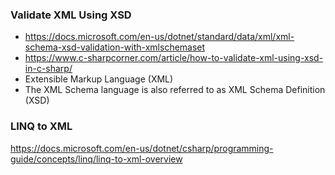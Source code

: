 ### Validate XML Using XSD 
- https://docs.microsoft.com/en-us/dotnet/standard/data/xml/xml-schema-xsd-validation-with-xmlschemaset
- https://www.c-sharpcorner.com/article/how-to-validate-xml-using-xsd-in-c-sharp/
- Extensible Markup Language (XML) 
- The XML Schema language is also referred to as XML Schema Definition (XSD)
### LINQ to XML
https://docs.microsoft.com/en-us/dotnet/csharp/programming-guide/concepts/linq/linq-to-xml-overview
